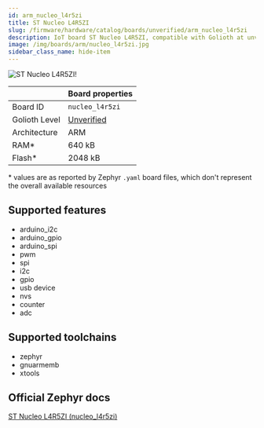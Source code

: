 ```yaml
---
id: arm_nucleo_l4r5zi
title: ST Nucleo L4R5ZI
slug: /firmware/hardware/catalog/boards/unverified/arm_nucleo_l4r5zi
description: IoT board ST Nucleo L4R5ZI, compatible with Golioth at unverified level.
image: /img/boards/arm/nucleo_l4r5zi.jpg
sidebar_class_name: hide-item
---
```


[//]: # (This is an auto-generated file, do not edit! Changes to it will be lost upon re-generation)

![ST Nucleo L4R5ZI!](/img/boards/arm/nucleo_l4r5zi.jpg "ST Nucleo L4R5ZI")

|                | Board properties     |
| -------------  | -------------------- |
| Board ID       | `nucleo_l4r5zi` |
| Golioth Level  | [Unverified](/firmware/hardware#unverified-boards) |
| Architecture   | ARM |
| RAM*           | 640 kB |
| Flash*         | 2048 kB |

\* values are as reported by Zephyr `.yaml` board files, which don't represent the overall available resources



## Supported features

* arduino_i2c
* arduino_gpio
* arduino_spi
* pwm
* spi
* i2c
* gpio
* usb device
* nvs
* counter
* adc

## Supported toolchains

* zephyr
* gnuarmemb
* xtools

## Official Zephyr docs

[ST Nucleo L4R5ZI (nucleo_l4r5zi)](https://docs.zephyrproject.org/3.6.0/boards/arm/nucleo_l4r5zi/doc/index.html)
